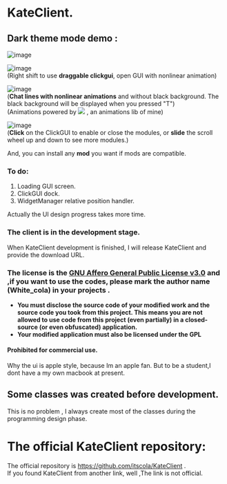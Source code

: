   # KateClient.
## Dark theme mode demo  :       
![image](https://user-images.githubusercontent.com/47351250/161268871-2dea5bf0-0008-4575-a8c9-0e26c3e9278b.png)     

![image](https://user-images.githubusercontent.com/47351250/162381660-e52d3066-50ec-45aa-961e-829892c7d0b6.png)         
(Right shift to use **draggable clickgui**, open GUI with nonlinear animation)  

![image](https://user-images.githubusercontent.com/47351250/161271248-21d89261-a13d-4aae-8d6e-23650dd0fcc8.png)    
(**Chat lines with nonlinear animations** and without black background. The black background will be displayed when you pressed "T")   
(Animations powered by [![](https://img.shields.io/badge/itscola-AnimationLib-blue.svg)](https://github.com/itscola/AnimationLib)   , an animations lib of mine)

![image](https://user-images.githubusercontent.com/47351250/162402156-229f99cd-4059-4e38-9063-1d6f5d3b3e10.png)    
(**Click** on the ClickGUI to enable or close the modules, or **slide** the scroll wheel up and down to see more modules.)


And, you can install any **mod** you want if mods are compatible.

### To do:
1. Loading GUI screen.   
2. ClickGUI dock.
3. WidgetManager relative position handler.

Actually the UI design progress takes more time.

### The client is in the development stage.
When KateClient development is finished, I will release KateClient and provide the download URL.    

### The license is the [GNU Affero General Public License v3.0](LICENSE) and ,if you want to use the codes, please mark the author name (White_cola) in your projects .

- **You must disclose the source code of your modified work and the source code you took from this project. This means you are not allowed to use code from this project (even partially) in a closed-source (or even obfuscated) application.**
- **Your modified application must also be licensed under the GPL** 

#### Prohibited for commercial use.
Why the ui is apple style, because Im an apple fan.   But to be a student,I dont have a my own macbook at present.       

## Some classes was created before development. 
This is no problem , I always create most of the classes during the programming design phase.

# The official KateClient repository: 
The official repository is https://github.com/itscola/KateClient .     
If you found KateClient from another link, well ,The link is not official.     
